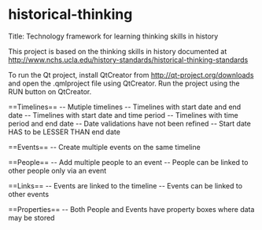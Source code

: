 historical-thinking
===================

Title: Technology framework for learning thinking skills in history

This project is based on the thinking skills in history documented at
http://www.nchs.ucla.edu/history-standards/historical-thinking-standards 

To run the Qt project, install QtCreator from http://qt-project.org/downloads
and open the .qmlproject file using QtCreator. Run the project using the RUN
button on QtCreator.

==Timelines==
-- Mutiple timelines
-- Timelines with start date and end date
-- Timelines with start date and time period
-- Timelines with time period and end date
-- Date validations have not been refined
-- Start date HAS to be LESSER THAN end date

==Events==
-- Create multiple events on the same timeline

==People==
-- Add multiple people to an event
-- People can be linked to other people only via an event

==Links==
-- Events are linked to the timeline
-- Events can be linked to other events

==Properties==
-- Both People and Events have property boxes where data may be stored

